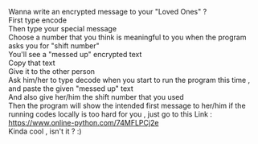 Wanna write an encrypted message to your "Loved Ones" ?
<br/>First type encode
<br/>Then type your special message
<br/>Choose a number that you think is meaningful to you when the program asks you for "shift number"
<br/>You'll see a "messed up" encrypted text
<br/>Copy that text
<br/>Give it to the other person
<br/>Ask him/her to type decode when you start to run the program this time , and paste the given "messed up" text
<br/>And also give her/him the shift number that you used
<br/>Then the program will show the intended first message to her/him 
if the running codes locally is too hard for you , just go to this Link : 
<br/> https://www.online-python.com/74MFLPCj2e
<br/>Kinda cool , isn't it ? :)
